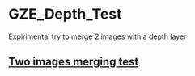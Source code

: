 # GZE_Depth_Test
Expirimental try to merge 2 images with a depth layer

##  [Two images merging test](https://cwc-gze.github.io/GZE_Depth_Test/Example/ImagesMerging/App.html)
